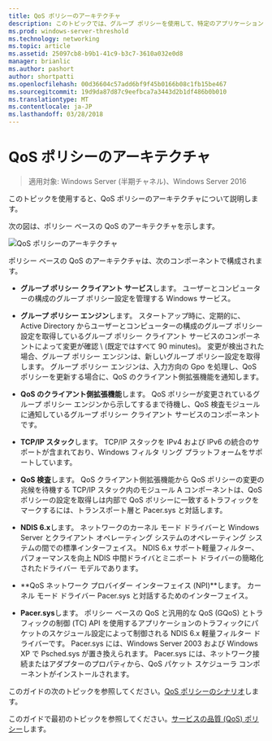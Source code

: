 ```yaml
---
title: QoS ポリシーのアーキテクチャ
description: このトピックでは、グループ ポリシーを使用して、特定のアプリケーションと Windows Server 2016 でのサービスのネットワーク トラフィックの帯域幅の優先順位を設定することができるサービスの品質 (QoS) ポリシーの概要を示します。
ms.prod: windows-server-threshold
ms.technology: networking
ms.topic: article
ms.assetid: 25097cb8-b9b1-41c9-b3c7-3610a032e0d8
manager: brianlic
ms.author: pashort
author: shortpatti
ms.openlocfilehash: 00d36604c57add6bf9f45b0166b08c1fb15be467
ms.sourcegitcommit: 19d9da87d87c9eefbca7a3443d2b1df486b0b010
ms.translationtype: MT
ms.contentlocale: ja-JP
ms.lasthandoff: 03/28/2018
---
```

# <a name="qos-policy-architecture"></a>QoS ポリシーのアーキテクチャ

>適用対象: Windows Server (半期チャネル)、Windows Server 2016

このトピックを使用すると、QoS ポリシーのアーキテクチャについて説明します。

次の図は、ポリシー ベースの QoS のアーキテクチャを示します。

![QoS ポリシーのアーキテクチャ](../../media/QoS/QoS-Policy-Architecture.jpg)

ポリシー ベースの QoS のアーキテクチャは、次のコンポーネントで構成されます。

- **グループ ポリシー クライアント サービス**します。 ユーザーとコンピューターの構成のグループ ポリシー設定を管理する Windows サービス。

- **グループ ポリシー エンジン**します。 スタートアップ時に、定期的に、Active Directory からユーザーとコンピューターの構成のグループ ポリシー設定を取得しているグループ ポリシー クライアント サービスのコンポーネントによって変更が確認 \ (既定ではすべて 90 minutes\)。 変更が検出された場合、グループ ポリシー エンジンは、新しいグループ ポリシー設定を取得します。 グループ ポリシー エンジンは、入力方向の Gpo を処理し、QoS ポリシーを更新する場合に、QoS のクライアント側拡張機能を通知します。

- **QoS のクライアント側拡張機能**します。 QoS ポリシーが変更されているグループ ポリシー エンジンから示してするまで待機し、QoS 検査モジュールに通知しているグループ ポリシー クライアント サービスのコンポーネントです。

- **TCP/IP スタック**します。 TCP/IP スタックを IPv4 および IPv6 の統合のサポートが含まれており、Windows フィルタ リング プラットフォームをサポートしています。 

- **QoS 検査**します。 QoS クライアント側拡張機能から QoS ポリシーの変更の兆候を待機する TCP/IP スタック内のモジュール A コンポーネントは、QoS ポリシーの設定を取得しは内部で QoS ポリシーに一致するトラフィックをマークするには、トランスポート層と Pacer.sys と対話します。

- **NDIS 6.x**します。 ネットワークのカーネル モード ドライバーと Windows Server とクライアント オペレーティング システムのオペレーティング システムの間での標準インターフェイス。 NDIS 6.x サポート軽量フィルター、パフォーマンスを向上 NDIS 中間ドライバとミニポート ドライバーの簡略化されたドライバー モデルであります。

- **QoS ネットワーク プロバイダー インターフェイス \(NPI\)**します。 カーネル モード ドライバー Pacer.sys と対話するためのインターフェイス。

- **Pacer.sys**します。 ポリシー ベースの QoS と汎用的な QoS \(GQoS\) とトラフィックの制御 \(TC\) API を使用するアプリケーションのトラフィックにパケットのスケジュール設定によって制御される NDIS 6.x 軽量フィルター ドライバーです。 Pacer.sys には、Windows Server 2003 および Windows XP で Psched.sys が置き換えられます。 Pacer.sys には、ネットワーク接続またはアダプターのプロパティから、QoS パケット スケジューラ コンポーネントがインストールされます。

このガイドの次のトピックを参照してください。[QoS ポリシーのシナリオ](qos-policy-scenarios.md)します。

このガイドで最初のトピックを参照してください。[サービスの品質 (QoS) ポリシー](qos-policy-top.md)します。

